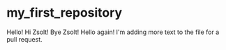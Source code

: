 # my_first_repository
Hello!
Hi Zsolt!
Bye Zsolt!
Hello again!
I'm adding more text to the file for a pull request. 

